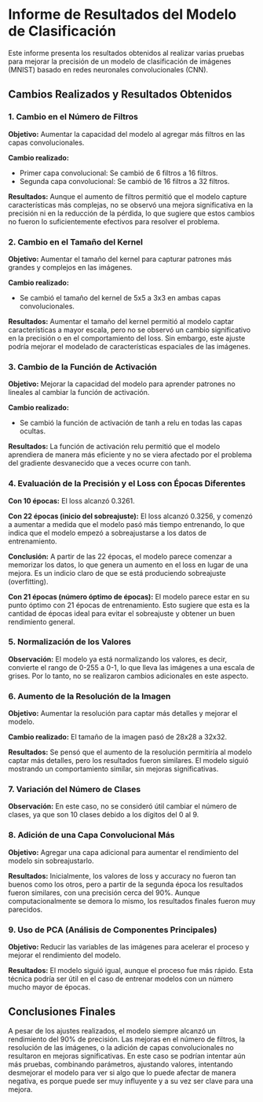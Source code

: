# Informe de Resultados del Modelo de Clasificación

Este informe presenta los resultados obtenidos al realizar varias pruebas para mejorar la precisión de un modelo de clasificación de imágenes (MNIST) basado en redes neuronales convolucionales (CNN).

## Cambios Realizados y Resultados Obtenidos

### 1. Cambio en el Número de Filtros

**Objetivo:** Aumentar la capacidad del modelo al agregar más filtros en las capas convolucionales.

**Cambio realizado:**
- Primer capa convolucional: Se cambió de 6 filtros a 16 filtros.
- Segunda capa convolucional: Se cambió de 16 filtros a 32 filtros.

**Resultados:** Aunque el aumento de filtros permitió que el modelo capture características más complejas, no se observó una mejora significativa en la precisión ni en la reducción de la pérdida, lo que sugiere que estos cambios no fueron lo suficientemente efectivos para resolver el problema.

### 2. Cambio en el Tamaño del Kernel

**Objetivo:** Aumentar el tamaño del kernel para capturar patrones más grandes y complejos en las imágenes.

**Cambio realizado:**
- Se cambió el tamaño del kernel de 5x5 a 3x3 en ambas capas convolucionales.

**Resultados:** Aumentar el tamaño del kernel permitió al modelo captar características a mayor escala, pero no se observó un cambio significativo en la precisión o en el comportamiento del loss. Sin embargo, este ajuste podría mejorar el modelado de características espaciales de las imágenes.

### 3. Cambio de la Función de Activación

**Objetivo:** Mejorar la capacidad del modelo para aprender patrones no lineales al cambiar la función de activación.

**Cambio realizado:**
- Se cambió la función de activación de tanh a relu en todas las capas ocultas.

**Resultados:** La función de activación relu permitió que el modelo aprendiera de manera más eficiente y no se viera afectado por el problema del gradiente desvanecido que a veces ocurre con tanh.

### 4. Evaluación de la Precisión y el Loss con Épocas Diferentes

**Con 10 épocas:** El loss alcanzó 0.3261.

**Con 22 épocas (inicio del sobreajuste):** El loss alcanzó 0.3256, y comenzó a aumentar a medida que el modelo pasó más tiempo entrenando, lo que indica que el modelo empezó a sobreajustarse a los datos de entrenamiento.

**Conclusión:** A partir de las 22 épocas, el modelo parece comenzar a memorizar los datos, lo que genera un aumento en el loss en lugar de una mejora. Es un indicio claro de que se está produciendo sobreajuste (overfitting).

**Con 21 épocas (número óptimo de épocas):** El modelo parece estar en su punto óptimo con 21 épocas de entrenamiento. Esto sugiere que esta es la cantidad de épocas ideal para evitar el sobreajuste y obtener un buen rendimiento general.

### 5. Normalización de los Valores

**Observación:** El modelo ya está normalizando los valores, es decir, convierte el rango de 0-255 a 0-1, lo que lleva las imágenes a una escala de grises. Por lo tanto, no se realizaron cambios adicionales en este aspecto.

### 6. Aumento de la Resolución de la Imagen

**Objetivo:** Aumentar la resolución para captar más detalles y mejorar el modelo.

**Cambio realizado:** El tamaño de la imagen pasó de 28x28 a 32x32.

**Resultados:** Se pensó que el aumento de la resolución permitiría al modelo captar más detalles, pero los resultados fueron similares. El modelo siguió mostrando un comportamiento similar, sin mejoras significativas.

### 7. Variación del Número de Clases

**Observación:** En este caso, no se consideró útil cambiar el número de clases, ya que son 10 clases debido a los dígitos del 0 al 9.

### 8. Adición de una Capa Convolucional Más

**Objetivo:** Agregar una capa adicional para aumentar el rendimiento del modelo sin sobreajustarlo.

**Resultados:** Inicialmente, los valores de loss y accuracy no fueron tan buenos como los otros, pero a partir de la segunda época los resultados fueron similares, con una precisión cerca del 90%. Aunque computacionalmente se demora lo mismo, los resultados finales fueron muy parecidos.

### 9. Uso de PCA (Análisis de Componentes Principales)

**Objetivo:** Reducir las variables de las imágenes para acelerar el proceso y mejorar el rendimiento del modelo.

**Resultados:** El modelo siguió igual, aunque el proceso fue más rápido. Esta técnica podría ser útil en el caso de entrenar modelos con un número mucho mayor de épocas.

## Conclusiones Finales

A pesar de los ajustes realizados, el modelo siempre alcanzó un rendimiento del 90% de precisión. Las mejoras en el número de filtros, la resolución de las imágenes, o la adición de capas convolucionales no resultaron en mejoras significativas. En este caso se podrían intentar aún más pruebas, combinando parámetros, ajustando valores, intentando desmejorar el modelo para ver si algo que lo puede afectar de manera negativa, es porque puede ser muy influyente y a su vez ser clave para una mejora.
